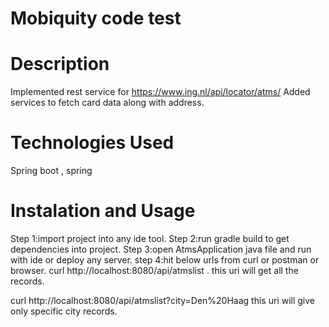 # Mobiquity code test

# Description
 Implemented rest service for https://www.ing.nl/api/locator/atms/ 
 Added services to fetch card data along with address.
 

# Technologies Used
Spring boot , spring 

# Instalation and Usage
Step 1:import project into any ide tool.
Step 2:run gradle build to get dependencies into project.
Step 3:open AtmsApplication java file and run with ide or deploy any server.
step 4:hit below urls from curl or postman or browser.
curl http://localhost:8080/api/atmslist .
this uri will get all the records.

curl http://localhost:8080/api/atmslist?city=Den%20Haag
this uri will give only specific city records.


